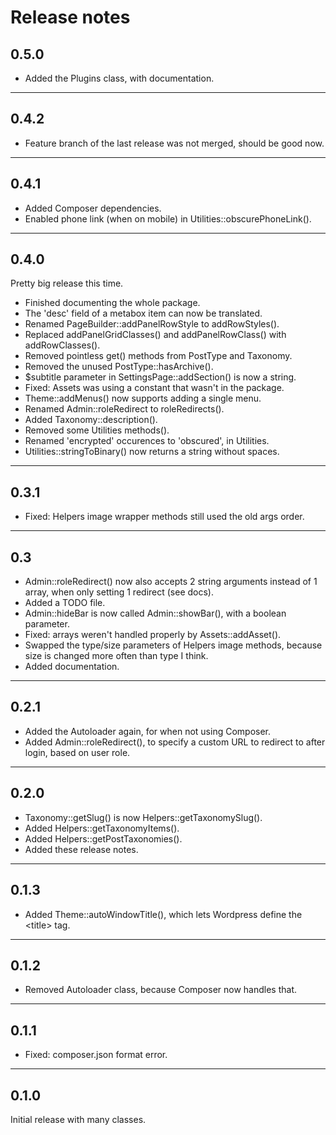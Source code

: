 # Release notes

## 0.5.0

* Added the Plugins class, with documentation.

---

## 0.4.2

* Feature branch of the last release was not merged, should be good now.

---

## 0.4.1

* Added Composer dependencies.
* Enabled phone link (when on mobile) in Utilities::obscurePhoneLink().

---

## 0.4.0

Pretty big release this time.

* Finished documenting the whole package.
* The 'desc' field of a metabox item can now be translated.
* Renamed PageBuilder::addPanelRowStyle to addRowStyles().
* Replaced addPanelGridClasses() and addPanelRowClass() with addRowClasses().
* Removed pointless get() methods from PostType and Taxonomy.
* Removed the unused PostType::hasArchive().
* $subtitle parameter in SettingsPage::addSection() is now a string.
* Fixed: Assets was using a constant that wasn't in the package.
* Theme::addMenus() now supports adding a single menu.
* Renamed Admin::roleRedirect to roleRedirects().
* Added Taxonomy::description().
* Removed some Utilities methods().
* Renamed 'encrypted' occurences to 'obscured', in Utilities.
* Utilities::stringToBinary() now returns a string without spaces.

---

## 0.3.1

* Fixed: Helpers image wrapper methods still used the old args order.

---

## 0.3

* Admin::roleRedirect() now also accepts 2 string arguments instead of 1 array, when only setting 1 redirect (see docs).
* Added a TODO file.
* Admin::hideBar is now called Admin::showBar(), with a boolean parameter.
* Fixed: arrays weren't handled properly by Assets::addAsset().
* Swapped the type/size parameters of Helpers image methods, because size is changed more often than type I think.
* Added documentation.

---

## 0.2.1

* Added the Autoloader again, for when not using Composer.
* Added Admin::roleRedirect(), to specify a custom URL to redirect to after login, based on user role.

---

## 0.2.0

* Taxonomy::getSlug() is now Helpers::getTaxonomySlug().
* Added Helpers::getTaxonomyItems().
* Added Helpers::getPostTaxonomies().
* Added these release notes.

---

## 0.1.3

* Added Theme::autoWindowTitle(), which lets Wordpress define the &lt;title&gt; tag.

---

## 0.1.2

* Removed Autoloader class, because Composer now handles that.

---

## 0.1.1

* Fixed: composer.json format error.

---

## 0.1.0

Initial release with many classes.
